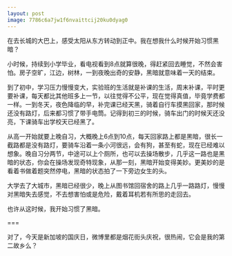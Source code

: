 ```yaml
---
layout: post
image: 7786c6a7jw1f6nvaittcij20ku0dyag0
---
```


在去长城的大巴上，感受太阳从东方转动到正中。我在想我什么时候开始习惯黑暗？

小时候，持续到小学毕业，看电视看到8点就算很晚，得赶紧回去睡觉，不然会害怕。房子空旷，江边，树林，一到夜晚出奇的安静，黑暗就意味着一天的结束。

到了初中，学习压力慢慢变大，实验班的生活就是补课的生活，周末补课，平时更要补课，每天都比其他班多上一节，以往觉得不公平，现在觉得真值，毕竟学费都一样。一到冬天，夜色降临的早，补完课已经天黑，骑着自行车摸黑回家，那时候还没有路灯，后来都习惯了带手电筒。记得到初三的时候，骑车出门的时候天还没亮，下课骑车出学校天已经黑了。

从高一开始就要上晚自习，大概晚上6点到10点，每天回家路上都是黑暗，很长一截路都是没有路灯，要骑车沿着一条小河很远，会有狗，甚至有蛇，现在已经难以想象。晚自习分两节，中途可以上个厕所，也可以去操场散步，几乎这一路也是黑暗的状态，你会在操场发现奇特现象，从那一刻，黑暗开始变得美妙。更美妙的是看着书做着题突然停电，黑暗的状态拍了一下旁边女生的头。

大学去了大城市，黑暗已经很少，晚上从图书馆回宿舍的路上几乎一路路灯，慢慢对黑暗失去感觉，不去想害怕或是危险，戴着耳机若有所思的走回去。

也许从这时候，我开始习惯了黑暗。

=== 

对了，今天是新加坡的国庆日，微博里都是烟花街头庆祝，很热闹，它会是我的第二故乡么？